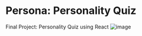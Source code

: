 # Persona: Personality Quiz

Final Project: Personality Quiz using React
![image](https://i.imgur.com/EcQunya.png)
